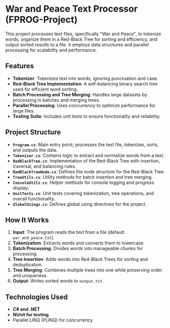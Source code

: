 # War and Peace Text Processor (FPROG-Project)

This project processes text files, specifically "War and Peace", to tokenize words, organize them in a Red-Black Tree for sorting and efficiency, and output sorted results to a file. It employs data structures and parallel processing for scalability and performance.

## Features

- **Tokenizer**: Tokenizes text into words, ignoring punctuation and case.
- **Red-Black Tree Implementation**: A self-balancing binary search tree used for efficient word sorting.
- **Batch Processing and Tree Merging**: Handles large datasets by processing in batches and merging trees.
- **Parallel Processing**: Uses concurrency to optimize performance for large files.
- **Testing Suite**: Includes unit tests to ensure functionality and reliability.

## Project Structure

- **`Program.cs`**: Main entry point; processes the text file, tokenizes, sorts, and outputs the data.
- **`Tokenizer.cs`**: Contains logic to extract and normalize words from a text.
- **`RedBlackTree.cs`**: Implementation of the Red-Black Tree with insertion, traversal, and balancing rules.
- **`RedBlackTreeNode.cs`**: Defines the node structure for the Red-Black Tree.
- **`TreeUtils.cs`**: Utility methods for batch insertion and tree merging.
- **`ConsoleUtils.cs`**: Helper methods for console logging and progress display.
- **`UnitTests.cs`**: Unit tests covering tokenization, tree operations, and overall functionality.
- **`GlobalUsings.cs`**: Defines global using directives for the project.

## How It Works

1. **Input**: The program reads the text from a file (default: `war_and_peace.txt`).
2. **Tokenization**: Extracts words and converts them to lowercase.
3. **Batch Processing**: Divides words into manageable chunks for processing.
4. **Tree Insertion**: Adds words into Red-Black Trees for sorting and deduplication.
5. **Tree Merging**: Combines multiple trees into one while preserving order and uniqueness.
6. **Output**: Writes sorted words to `output.txt`.

## Technologies Used

- **C# and .NET**
- **NUnit for testing**
- Parallel LINQ (PLINQ) for concurrency

